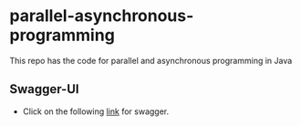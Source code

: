 
# parallel-asynchronous-programming
This repo has the code for parallel and asynchronous programming in Java

## Swagger-UI

-   Click on the following [link](http://localhost:8080/movies/swagger-ui.html) for swagger.